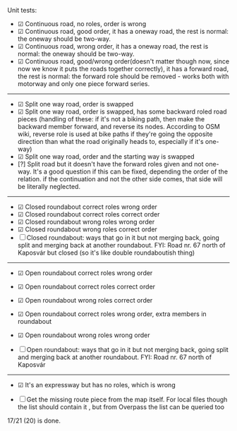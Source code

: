 Unit tests:

- ☑ Continuous road, no roles, order is wrong
- ☑ Continuous road, good order, it has a oneway road, the rest is normal: the oneway should be two-way.
- ☑ Continuous road, wrong order, it has a oneway road, the rest is normal: the oneway should be two-way.
- ☑ Continuous road, good/wrong order(doesn't matter though now, since now we know it puts the roads together correctly), it has a forward road, the rest is normal: the forward role should be removed - works both with motorway and only one piece forward series.
---
- ☑ Split one way road, order is swapped
- ☑ Split one way road, order is swapped, has some backward roled road pieces
  (handling of these: if it's not a biking path, then make the backward member forward, and reverse its nodes. According to OSM wiki, reverse role is used at bike paths if they're going the opposite direction than what the road originally heads to, especially if it's one-way)
- ☑ Split one way road, order and the starting way is swapped
- [?] Split road but it doesn't have the forward roles given and not one-way. It's a good question if this can be fixed, depending the order of the relation. if the continuation and not the other side comes, that side will be literally neglected.
---
- ☑ Closed roundabout correct roles wrong order
- ☑ Closed roundabout correct roles correct order
- ☑ Closed roundabout wrong roles wrong order
- ☑ Closed roundabout wrong roles correct order
- ☐ Closed roundabout: ways that go in it but not merging back, going split and merging back at another roundabout. FYI: Road nr. 67 north of Kaposvár but closed (so it's like double roundaboutish thing)
---
- ☑ Open roundabout correct roles wrong order
- ☑ Open roundabout correct roles correct order
- ☑ Open roundabout wrong roles correct order 
- ☑ Open roundabout correct roles wrong order, extra members in roundabout
- ☑ Open roundabout wrong roles wrong order

- ☐ Open roundabout: ways that go in it but not merging back, going split and merging back at another roundabout. FYI: Road nr. 67 north of Kaposvár
---
- ☑ It's an expressway but has no roles, which is wrong

- ☐ Get the missing route piece from the map itself. For local files though the <way> </way> list should contain it , but from Overpass the list can be queried too

 
17/21 (20) is done.